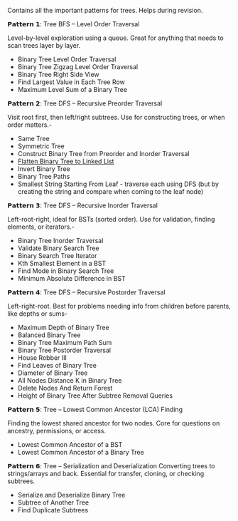 Contains all the important patterns for trees. Helps during revision. 


𝗣𝗮𝘁𝘁𝗲𝗿𝗻 𝟭: Tree BFS – Level Order Traversal

Level-by-level exploration using a queue. Great for anything that needs to scan trees layer by layer.

- Binary Tree Level Order Traversal
- Binary Tree Zigzag Level Order Traversal
- Binary Tree Right Side View
- Find Largest Value in Each Tree Row
- Maximum Level Sum of a Binary Tree

𝗣𝗮𝘁𝘁𝗲𝗿𝗻 𝟮: Tree DFS – Recursive Preorder Traversal

Visit root first, then left/right subtrees. Use for constructing trees, or when order matters.-

- Same Tree
- Symmetric Tree
- Construct Binary Tree from Preorder and Inorder Traversal
- [Flatten Binary Tree to Linked List](https://github.com/RohithBoppey/leetcode-sol/blob/master/0114-flatten-binary-tree-to-linked-list/expl.md)
- Invert Binary Tree
- Binary Tree Paths
- Smallest String Starting From Leaf - traverse each using DFS (but by creating the string and compare when coming to the leaf node)

𝗣𝗮𝘁𝘁𝗲𝗿𝗻 𝟯: Tree DFS – Recursive Inorder Traversal

Left-root-right, ideal for BSTs (sorted order). Use for validation, finding elements, or iterators.-

- Binary Tree Inorder Traversal
- Validate Binary Search Tree
- Binary Search Tree Iterator
- Kth Smallest Element in a BST
- Find Mode in Binary Search Tree
- Minimum Absolute Difference in BST

𝗣𝗮𝘁𝘁𝗲𝗿𝗻 𝟰: Tree DFS – Recursive Postorder Traversal

Left-right-root. Best for problems needing info from children before parents, like depths or sums-

- Maximum Depth of Binary Tree
- Balanced Binary Tree
- Binary Tree Maximum Path Sum
- Binary Tree Postorder Traversal
- House Robber III
- Find Leaves of Binary Tree
- Diameter of Binary Tree
- All Nodes Distance K in Binary Tree
- Delete Nodes And Return Forest
- Height of Binary Tree After Subtree Removal Queries

𝗣𝗮𝘁𝘁𝗲𝗿𝗻 𝟱: Tree – Lowest Common Ancestor (LCA) Finding

Finding the lowest shared ancestor for two nodes. Core for questions on ancestry, permissions, or access.

- Lowest Common Ancestor of a BST
- Lowest Common Ancestor of a Binary Tree

𝗣𝗮𝘁𝘁𝗲𝗿𝗻 𝟲: Tree – Serialization and Deserialization
Converting trees to strings/arrays and back. Essential for transfer, cloning, or checking subtrees.

- Serialize and Deserialize Binary Tree
- Subtree of Another Tree
- Find Duplicate Subtrees

